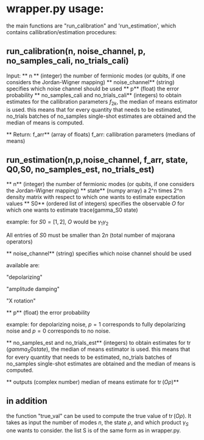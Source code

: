 # wrapper.py usage:

the main functions are "run_calibration" and 'run_estimation', which contains callibration/estimation procedures:

## run_calibration(n, noise_channel, p, no_samples_cali, no_trials_cali)
Input:
** n **
(integer) the number of fermionic modes (or qubits, if one considers the Jordan-Wigner mapping)
** noise_channel**
(string) specifies which noise channel should be used
** p**
(float) the error probability
** no_samples_cali and no_trials_cali**
(integers) to obtain estimates for the callibration parameters $f_{2k}$, the median of means estimator is used.
this means that for every quantity that needs to be estimated, no_trials batches of no_samples single-shot estimates are obtained and the median of means is computed.

** Return: f_arr**
(array of floats) f_arr: callibration parameters (medians of means)

## run_estimation(n,p,noise_channel, f_arr, state, Q0,S0, no_samples_est, no_trials_est)

** n**
(integer) the number of fermionic modes (or qubits, if one considers the Jordan-Wigner mapping)
** state**
(numpy array) a 2^n times 2^n density matrix with respect to which one wants to estimate expectation values
** S0**
(ordered list of integers) specifies the observable $O$ for which one wants to estimate trace(gamma_S0 state)

example: for $S0=[1,2]$, $O$ would be $\gamma_1 \gamma_2$

All entries of $S0$ must be smaller than $2n$ (total number of majorana operators)
                  
** noise_channel**
(string) specifies which noise channel should be used

available are: 

"depolarizing"

"amplitude damping"

"X rotation"

** p**
(float) the error probability

example: for depolarizing noise, $p=1$ corresponds to fully depolarizing noise and $p=0$ corresponds to no noise.

** no_samples_est and no_trials_est**
(integers) to obtain estimates for $\operatorname{tr}(gamma_S0 state)$, the median of means estimator is used.
this means that for every quantity that needs to be estimated, no_trials batches of no_samples single-shot estimates are obtained and the median of means is computed.


** outputs (complex number) median of means estimate for $\operatorname{tr}(O \rho)$**

## in addition

the function "true_val" can be used to compute the true value of $\operatorname{tr}(O \rho)$. It takes as input the number of modes $n$, the state $\rho$,
and which product $\gamma_{S}$ one wants to consider. the list S is of the same form as in wrapper.py.


